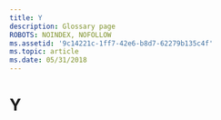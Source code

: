 ```yaml
---
title: Y
description: Glossary page
ROBOTS: NOINDEX, NOFOLLOW
ms.assetid: '9c14221c-1ff7-42e6-b8d7-62279b135c4f'
ms.topic: article
ms.date: 05/31/2018
---
```


# Y

<dl> <dt>

<span id="tsf.y__1_gly"></span><span id="TSF.Y__1_GLY"></span>
</dt> <dd></dd> </dl>

 

 




